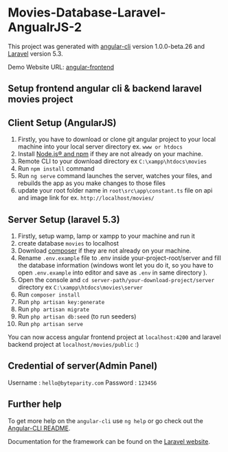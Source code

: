 # Movies-Database-Laravel-AngualrJS-2

This project was generated with [angular-cli](https://github.com/angular/angular-cli) version 1.0.0-beta.26 and  [Laravel](http://laravel.com/docs)  version 5.3.

Demo Website URL: [angular-frontend](http://movies-demo.byteparity.com)

## Setup frontend angular cli & backend laravel movies project


## Client Setup (AngularJS)

1.  Firstly, you have to download or clone git angular project to your local machine into your local server directory ex. `www or htdocs`
2.  Install [Node.js® and npm](https://nodejs.org/en/download/) if they are not already on your machine.
3.  Remote CLI to your download directory ex `C:\xampp\htdocs\movies`
4.  Run `npm install` command
5.  Run `ng serve` command launches the server, watches your files, and rebuilds the app as you make changes to those files
6. update your root folder name in `root\src\app\constant.ts` file on api and image link for ex. `http://localhost/movies/`


## Server Setup (laravel 5.3)

1.  Firstly, setup wamp, lamp or xampp to your machine and run it
2.  create database `movies` to localhost
3.  Download [composer](https://getcomposer.org/download/) if they are not already on your machine.
4.  Rename `.env.example` file to .env inside your-project-root/server and fill the database information (windows wont let you do it, so you have to open `.env.example` into editor and save as `.env` in same directory ).
4.  Open the console and `cd server-path/your-download-project/server` directory ex `C:\xampp\htdocs\movies\server`
5.  Run `composer install`
6.  Run `php artisan key:generate`
8.  Run `php artisan migrate`
9.  Run `php artisan db:seed` (to run seeders)
10. Run `php artisan serve`

You can now access angular frontend project at `localhost:4200` and laravel backend project at `localhost/movies/public` :)

## Credential of server(Admin Panel)

Username : `hello@byteparity.com`
Password : `123456`

## Further help

To get more help on the `angular-cli` use `ng help` or go check out the [Angular-CLI README](https://github.com/angular/angular-cli/blob/master/README.md).

Documentation for the framework can be found on the [Laravel website](http://laravel.com/docs).
